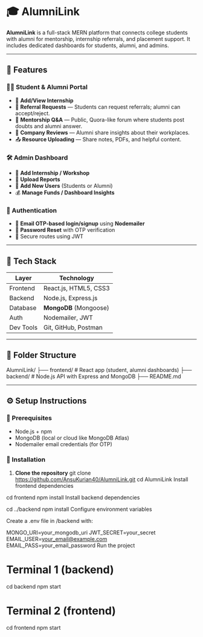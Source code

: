 # 🎓 AlumniLink

**AlumniLink** is a full-stack MERN platform that connects college students with alumni for mentorship, internship referrals, and placement support. It includes dedicated dashboards for students, alumni, and admins.

---

## 🚀 Features

### 👨‍🎓 Student & Alumni Portal
- 📝 **Add/View Internship**
- 🤝 **Referral Requests** — Students can request referrals; alumni can accept/reject.
- 💬 **Mentorship Q&A** — Public, Quora-like forum where students post doubts and alumni answer.
- 🏢 **Company Reviews** — Alumni share insights about their workplaces.
- 📤 **Resource Uploading** — Share notes, PDFs, and helpful content.

### 🛠️ Admin Dashboard
- 📌 **Add Internship / Workshop**
- 📄 **Upload Reports**
- 👥 **Add New Users** (Students or Alumni)
- 💰 **Manage Funds / Dashboard Insights**

### 🔐 Authentication
- 📧 **Email OTP-based login/signup** using **Nodemailer**
- 🔁 **Password Reset** with OTP verification 
- 🔐 Secure routes using JWT

---

## 🧱 Tech Stack

| Layer       | Technology              |
|------------|--------------------------|
| Frontend   | React.js, HTML5, CSS3    |
| Backend    | Node.js, Express.js      |
| Database   | **MongoDB** (Mongoose)   |
| Auth       | Nodemailer, JWT          |
| Dev Tools  | Git, GitHub, Postman     |

---

## 📁 Folder Structure

AlumniLink/
├── frontend/ # React app (student, alumni dashboards)
├── backend/ # Node.js API with Express and MongoDB
├── README.md



---

## ⚙️ Setup Instructions

### 📍 Prerequisites
- Node.js + npm
- MongoDB (local or cloud like MongoDB Atlas)
- Nodemailer email credentials (for OTP)

### 🔧 Installation

1. **Clone the repository**
   git clone https://github.com/AnsuKurian40/AlumniLink.git
   cd AlumniLink
Install frontend dependencies


cd frontend
npm install
Install backend dependencies


cd ../backend
npm install
Configure environment variables

Create a .env file in /backend with:


MONGO_URI=your_mongodb_uri
JWT_SECRET=your_secret
EMAIL_USER=your_email@example.com
EMAIL_PASS=your_email_password
Run the project


# Terminal 1 (backend)
cd backend
npm start

# Terminal 2 (frontend)
cd frontend
npm start
